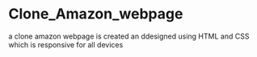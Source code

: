 # Clone_Amazon_webpage
a clone amazon webpage is created an ddesigned using HTML and CSS which is responsive for all devices 
